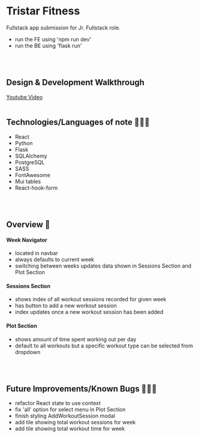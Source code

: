 # Tristar Fitness
Fullstack app submission for Jr. Fullstack role.
* run the FE using 'npm run dev'
* run the BE using 'flask run'
<br />
<br />

## Design & Development Walkthrough
[Youtube Video](https://youtu.be/oO5q3IIiE6w)
<br />
<br />


## Technologies/Languages of note 👩🏻‍💻
* React
* Python
* Flask
* SQLAlchemy
* PostgreSQL
* SASS
* FontAwesome
* Mui tables
* React-hook-form
<br />
<br />

## Overview 🌟
#### Week Navigator
* located in navbar
* always defaults to current week
* switching between weeks updates data shown in Sessions Section and Plot Section

#### Sessions Section
* shows index of all workout sessions recorded for given week
* has button to add a new workout session
* index updates once a new workout session has been added

#### Plot Section
* shows amount of time spent working out per day
* default to all workouts but a specific workout type can be selected from dropdown
<br />
<br />


## Future Improvements/Known Bugs 👷🏻‍♀️
* refactor React state to use context
* fix 'all' option for select menu in Plot Section
* finish styling AddWorkoutSession modal
* add tile showing total workout sessions for week
* add tile showing total workout time for week
<br />
<br />



